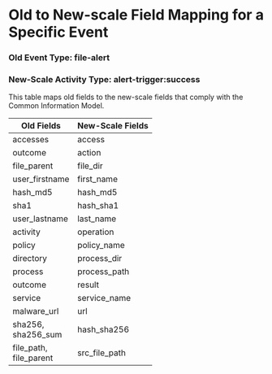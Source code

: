 Old to New-scale Field Mapping for a Specific Event
===================================================

### Old Event Type: file-alert
### New-Scale Activity Type: alert-trigger:success

This table maps old fields to the new-scale fields that comply with the Common Information Model.

| Old Fields                | New-Scale Fields |
| ------------------------- | ---------------- |
| accesses                  | access           |
| outcome                   | action           |
| file_parent               | file_dir         |
| user_firstname            | first_name       |
| hash_md5                  | hash_md5         |
| sha1                      | hash_sha1        |
| user_lastname             | last_name        |
| activity                  | operation        |
| policy                    | policy_name      |
| directory                 | process_dir      |
| process                   | process_path     |
| outcome                   | result           |
| service                   | service_name     |
| malware_url               | url              |
| sha256,<br>sha256_sum     | hash_sha256      |
| file_path,<br>file_parent | src_file_path    |
